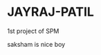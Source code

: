 # JAYRAJ-PATIL
1st project of SPM
<html>
<head>
  <title>
    webpage
  </title>
</head>
  <body>
    <p> saksham is nice boy  </p>
  </body>
</html>
